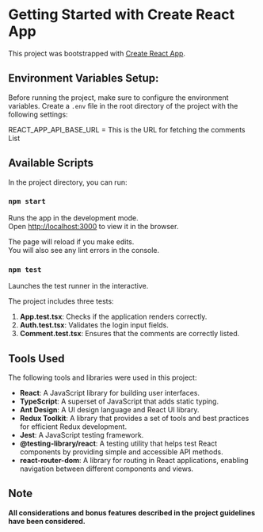 # Getting Started with Create React App

This project was bootstrapped with [Create React App](https://github.com/facebook/create-react-app).

## Environment Variables Setup:
Before running the project, make sure to configure the environment variables. Create a `.env` file in the root directory of the project with the following settings:

REACT_APP_API_BASE_URL = This is the URL for fetching the comments List

## Available Scripts

In the project directory, you can run:

### `npm start`

Runs the app in the development mode.\
Open [http://localhost:3000](http://localhost:3000) to view it in the browser.

The page will reload if you make edits.\
You will also see any lint errors in the console.

### `npm test`
Launches the test runner in the interactive.

The project includes three tests:

1. **App.test.tsx**: Checks if the application renders correctly.
2. **Auth.test.tsx**: Validates the login input fields.
3. **Comment.test.tsx**: Ensures that the comments are correctly listed.

## Tools Used
The following tools and libraries were used in this project:

- **React**: A JavaScript library for building user interfaces.
- **TypeScript**: A superset of JavaScript that adds static typing.
- **Ant Design**: A UI design language and React UI library.
- **Redux Toolkit**: A library that provides a set of tools and best practices for efficient Redux development.
- **Jest**: A JavaScript testing framework.
- **@testing-library/react**: A testing utility that helps test React components by providing simple and accessible API methods.
- **react-router-dom**: A library for routing in React applications, enabling navigation between different components and views.

 ## Note
 **All considerations and bonus features described in the project guidelines have been considered.**

